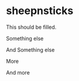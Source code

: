 sheepnsticks
============

This should be filled.

Something else

And Something else

More

And more